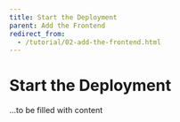 ```yaml
---
title: Start the Deployment
parent: Add the Frontend
redirect_from:
  - /tutorial/02-add-the-frontend.html
---
```


# Start the Deployment

...to be filled with content
